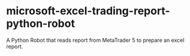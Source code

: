 # microsoft-excel-trading-report-python-robot
A Python Robot that reads report from MetaTrader 5 to prepare an excel report.
